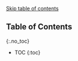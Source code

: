 <div style="position: relative;">
    <p><a href="#toc-skipped" class="screen-reader-only">Skip table of contents</a></p>
</div>

## Table of Contents
{:.no_toc}

* TOC
{:toc}

<div id="toc-skipped"></div>